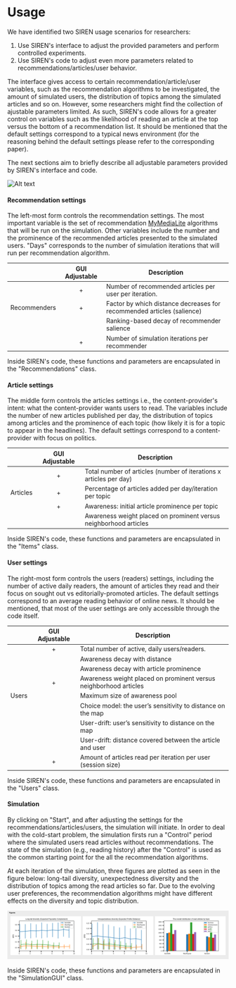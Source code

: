 # Usage

We have identified two SIREN usage scenarios for researchers:
1. Use SIREN's interface to adjust the provided parameters and perform controlled experiments. 
2. Use SIREN's code to adjust even more parameters related to recommendations/articles/user behavior.

The interface gives access to certain recommendation/article/user variables, such as the recommendation algorithms to be investigated, the amount of simulated users, the distribution of topics among the simulated articles and so on. However, some researchers might find the collection of ajustable parameters limited. As such, SIREN's code allows for a greater control on variables such as the likelihood of reading an article at the top versus the bottom of a recommendation list. It should be mentioned that the default settings correspond to a typical news environment (for the reasoning behind the default settings please refer to the corresponding paper). 

The next sections aim to briefly describe all adjustable parameters provided by SIREN's interface and code.

![Alt text](https://github.com/dbountouridis/siren/blob/master/images/interface.png?raw=true "Interface")


#### Recommendation settings

The left-most form controls the recommendation settings. The most important variable is the set of recommendation [MyMediaLite](www.mymedialite.net/) algorithms that will be run on the simulation. Other variables include the number and the prominence of the recommended articles presented to the simulated users. "Days" corresponds to the number of simulation iterations that will run per recommendation algorithm.

|          | GUI Adjustable | Description |
| ---      |  :---:        | ---         |
|          |      +     |  Number of recommended articles per user per iteration.           |
|  Recommenders|       +     |  Factor by which distance decreases for recommended articles (salience)       |
|          |            |  Ranking-based decay of recommender salience     |
|          |       +     |  Number of simulation iterations per recommender      |

Inside SIREN's code, these functions and parameters are encapsulated in the "Recommendations" class. 

####  Article settings

The middle form controls the articles settings i.e., the content-provider's intent: what the content-provider wants users to read. The variables include the number of new articles published per day, the distribution of topics among articles and the prominence of each topic (how likely it is for a topic to appear in the headlines). The default settings correspond to a content-provider with focus on politics. 

|          | GUI Adjustable | Description |
| ---      |  :---:        | ---         |
|          |      +     |  Total number of articles (number of iterations x articles per day)           |
|  Articles|       +     |  Percentage of articles added per day/iteration per topic      |
|          |       +     |  Awareness: initial article prominence per topic     |
|          |            |  Awareness weight placed on prominent versus neighborhood articles      |

Inside SIREN's code, these functions and parameters are encapsulated in the "Items" class. 

#### User settings
The right-most form controls the users (readers) settings, including the number of active daily readers, the amount of articles they read and their focus on sought out vs editorially-promoted articles. The default settings correspond to an average reading behavior of online news. It should be mentioned, that most of the user settings are only accessible through the code itself.


|          | GUI Adjustable| Description |
| ---      |  :---:        | ---         |
|          |      +     |  Total number of active, daily users/readers.           |
|          |            |  Awareness decay with distance       |
|          |            |  Awareness decay with article prominence      |
|          |      +      |  Awareness weight placed on prominent versus neighborhood articles      |
|     Users     |            |  Maximum size of awareness pool      |
|          |            |  Choice model: the user’s sensitivity to distance on the map      |
|          |            |  User-drift: user’s sensitivity to distance on the map      |
|          |            |  User-drift: distance covered between the article and user       |
|          |       +     |  Amount of articles read per iteration per user (session size)       |

Inside SIREN's code, these functions and parameters are encapsulated in the "Users" class. 

#### Simulation

By clicking on "Start", and after adjusting the settings for the recommendations/articles/users, the simulation will initiate. In order to deal with the cold-start problem, the simulation firsts run a "Control" period where the simulated users read articles without recommendations. The state of the simulation (e.g., reading history) after the "Control" is used as the common starting point for the all the recommendation algorithms.

At each iteration of the simulation, three figures are plotted as seen in the figure below: long-tail diversity, unexpectedness diversity and the distribution of topics among the read articles so far. Due to the evolving user preferences, the recommendation algorithms might have different effects on the diversity and topic distribution.

![Alt text](images/figures.png?raw=true "Figures")

Inside SIREN's code, these functions and parameters are encapsulated in the "SimulationGUI" class.





